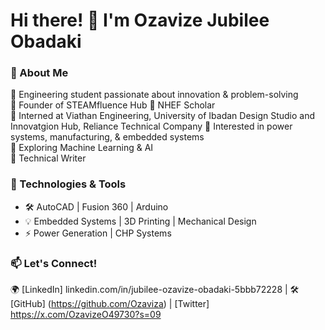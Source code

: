 # Hi there! 👋 I'm Ozavize Jubilee Obadaki 

### 🚀 About Me  
🔹 Engineering student passionate about innovation & problem-solving    
🔹 Founder of STEAMfluence Hub
🔹 NHEF Scholar  
🔹 Interned at Viathan Engineering, University of Ibadan Design Studio and Innovatgion Hub, Reliance Technical Company 
🔹 Interested in power systems, manufacturing, & embedded systems  
🔹 Exploring Machine Learning & AI  
🔹 Technical Writer

### 🔧 Technologies & Tools  
- 🛠 AutoCAD | Fusion 360 | Arduino  
- 💡 Embedded Systems | 3D Printing | Mechanical Design  
- ⚡ Power Generation | CHP Systems  

### 📫 Let's Connect!  
🌍 [LinkedIn] linkedin.com/in/jubilee-ozavize-obadaki-5bbb72228 | 🛠 [GitHub] (https://github.com/Ozaviza) | [Twitter] https://x.com/OzavizeO49730?s=09 
